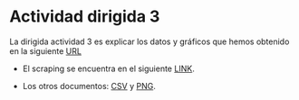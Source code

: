 # Actividad dirigida 3

La dirigida actividad 3 es explicar los datos y gráficos que hemos obtenido en la siguiente [URL](https://covid19api.com/)

- El scraping se encuentra en el siguiente [LINK](https://github.com/nebrijas/Periodismodedatos_juancamilobohorquez/blob/main/api-covid19-pandas.ipynb).

- Los otros documentos: [CSV](https://github.com/nebrijas/Periodismodedatos_juancamilobohorquez/blob/main/api-covid19-pandas-plot.csv) y [PNG](https://github.com/nebrijas/Periodismodedatos_juancamilobohorquez/blob/main/api-covid19-pandas-plot.png).
